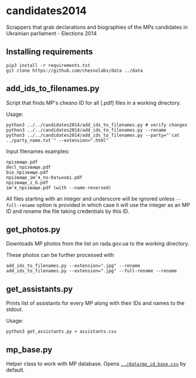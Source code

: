 candidates2014
==============

Scrappers that grab declarations and biographies of the MPs candidates in Ukrainian parliament - Elections 2014


## Installing requirements
```
pip3 install -r requirements.txt
git clone https://github.com/chesnolabs/data ../data
```


## add_ids_to_filenames.py
Script that finds MP's chesno ID for all [.pdf] files in a working directory.

Usage:
```
python3 ../../candidates2014/add_ids_to_filenames.py # verify changes
python3 ../../candidates2014/add_ids_to_filenames.py --rename
python3 ../../candidates2014/add_ids_to_filenames.py --party="`cat ../party_name.txt`" --extension=".html"
```
Input filenames examples:
```
прізвище.pdf
decl_прізвище.pdf
bio_прізвище.pdf
прізвище_ім’я_по-батькові.pdf
прізвище_і_б.pdf
ім’я_прізвище.pdf (with --name-reversed)
```
All files starting with an integer and underscore will be ignored unless `--full-rename` option is provided in which case it will use the integer as an MP ID and rename the file taking credentials by this ID.


## get_photos.py
Downloads MP photos from the list on rada.gov.ua to the working directory.

These photos can be further processed with
```
add_ids_to_filenames.py --extension=".jpg" --rename
add_ids_to_filenames.py --extension=".jpg" --full-rename --rename
```


## get_assistants.py
Prints list of assistants for every MP along with their IDs and names to the stdout.

Usage:
```
python3 get_assistants.py > assistants.csv
```


## mp_base.py
Helper class to work with MP database. Opens [`../data/mp_id_base.csv`](https://github.com/chesnolabs/data) by default.

